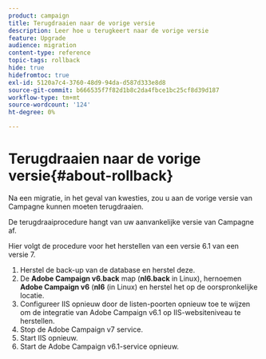```yaml
---
product: campaign
title: Terugdraaien naar de vorige versie
description: Leer hoe u terugkeert naar de vorige versie
feature: Upgrade
audience: migration
content-type: reference
topic-tags: rollback
hide: true
hidefromtoc: true
exl-id: 5120a7c4-3760-48d9-94da-d587d333e8d8
source-git-commit: b666535f7f82d1b8c2da4fbce1bc25cf8d39d187
workflow-type: tm+mt
source-wordcount: '124'
ht-degree: 0%

---
```


# Terugdraaien naar de vorige versie{#about-rollback}



Na een migratie, in het geval van kwesties, zou u aan de vorige versie van Campagne kunnen moeten terugdraaien.

De terugdraaiprocedure hangt van uw aanvankelijke versie van Campagne af.

Hier volgt de procedure voor het herstellen van een versie 6.1 van een versie 7.

1. Herstel de back-up van de database en herstel deze.
1. De **Adobe Campaign v6.back** map (**nl6.back** in Linux), hernoemen **Adobe Campaign v6** (**nl6** (in Linux) en herstel het op de oorspronkelijke locatie.
1. Configureer IIS opnieuw door de listen-poorten opnieuw toe te wijzen om de integratie van Adobe Campaign v6.1 op IIS-websiteniveau te herstellen.
1. Stop de Adobe Campaign v7 service.
1. Start IIS opnieuw.
1. Start de Adobe Campaign v6.1-service opnieuw.

<!--
	
## Restore to Campaign v6.02

Here is the procedure to restore a v6.02 from a v7.

1. Recover the backup of the database and restore it.
1. Recover the **Neolane v6.back** folder (**nl6.back** in Linux), rename it to **Neolane v6** (**nl6** in Linux) and restore it to its original location.
1. Re-configure IIS by re-assigning the listen ports to re-establish the integration of Adobe Campaign v6.02 at IIS Website level.
1. Stop the Adobe Campaign v6.1 service.
1. Re-start IIS.
1. Restart the Adobe Campaign v6.02 service.

## Restore to Campaign v5.11

Here is the procedure to restore a v5.11 from a v7.

1. Recover the backup of the database and restore it.
1. Recover the **Neolane v5.back** folder (**nl5.back** in Linux), rename it to **Neolane v5** (**nl5** in Linux) and restore it to its original location.
1. Re-configure IIS by re-assigning the listen ports to re-establish the integration of Neolane v5 at IIS Website level.
1. Stop the Adobe Campaign v7 service.
1. Re-start IIS.
1. Re-start the Adobe Campaign v5 service.

-->
